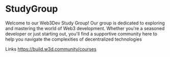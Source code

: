 # StudyGroup
Welcome to our Web3Dev Study Group! Our group is dedicated to exploring and mastering the world of Web3 development. Whether you're a seasoned developer or just starting out, you'll find a supportive community here to help you navigate the complexities of decentralized technologies


Links
https://build.w3d.community/courses



